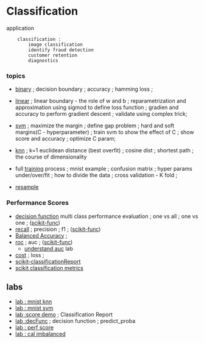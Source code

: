 # Classification

application

```
    classification :
        image classification
        identify fraud detection
        customer retention
        diagnostics
```

### topics

* [binary](./binary/readme.md) ; decision boundary ; accuracy ; hamming loss ; 

* [linear](./linear/readme.md) ; linear boundary - the role of w and b ; reparametrization and approximation using sigmod to define loss function ; gradien and accuracy to perform gradient descent ; validate using complex trick;

* [svm](./svm/readme.md) ;  maximize the margin ; define gap problem ; hard and soft margins(C - hyperparameter) ; train svm to show the effect of C ; show score and accuracy ; optimize C param;

* [knn](./kNear/readme.md) ; k=1 euclidean distance (best overfit) ; cosine dist ; shortest path ; the course of dimensionality

* full [training](./training/readme.md) process ; mnist example ; confusion matrix ; hyper params under/over/fit ; how to divide the data ; cross validation - K fold ; 

* [resample](./resample/readme.md)

### Performance Scores

* [decision function](./decFunc/readme.md) multi class performance  evaluation ; one vs all ; one vs one ;  ([scikit-func](../scikit/decisionFunction.md))
* [recall](./recall/readme.md) ; precision ; f1 ; ([scikit-func](../scikit/fscoreSupport.md))
* [Balanced Accuracy](./recall/BalAcc.md) ;
* [roc](./roc/readme.md) ; auc ; ([scikit-func](../scikit/roc.md))
    * [understand auc](./roc/auc_demo.ipynb) lab
* [cost](./cost/readme.md) ; loss ;  
* [scikit-classificationReport](../scikit/classificationReport.md)
* [scikit classification metrics](../scikit/classMetrics.md)


## labs

* [lab : mnist knn](./labs/0033ConfMatCrossValidation.ipynb)
* [lab : mnist svm](./labs/0034ConfMatCrossValidation.ipynb)
* [lab :score demo](./labs/scoreDemo.ipynb) ; Classification Report
* [lab :decFunc](./labs/decFunc.ipynb) ; decision function ; predict_proba
* [lab : perf score](./labs/0035PerformanceScoreMetrics.ipynb)
* [lab : cal imbalanced](./labs/0036PerformanceScoreMetrics.ipynb)



